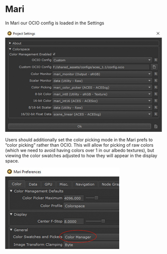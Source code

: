 # Mari

In Mari our OCIO config is loaded in the Settings

![mari1](img/mari1.jpg)

Users should additionally set the color picking mode in the Mari prefs to “color picking” rather than OCIO. This will allow for picking of raw colors (which we need to avoid having colors over 1 in our albedo textures), but viewing the color swatches adjusted to how they will appear in the display space.


![mari2](img/mari2.jpg)
